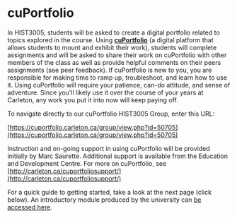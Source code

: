 # cuPortfolio

In HIST3005, students will be asked to create a digital portfolio related to topics explored in the course. Using [**cuPortfolio**](https://cuportfolio.carleton.ca) (a digital platform that allows students to mount and exhibit their work), students will complete assignments and will be asked to share their work on cuPortfolio with other members of the class as well as provide helpful comments on their peers assignments (see peer feedback). If cuPortfolio is new to you, you are responsible for making time to ramp up, troubleshoot, and learn how to use it. Using cuPortfolio will require your patience, can-do attitude, and sense of adventure. Since you'll likely use it over the course of your years at Carleton, any work you put it into now will keep paying off.

To navigate directly to our cuPortfolio HIST3005 Group, enter this URL:&#x20;

[https://cuportfolio.carleton.ca/group/view.php?id=50705](https://cuportfolio.carleton.ca/group/view.php?id=50705)

Instruction and on-going support in using cuPortfolio will be provided initially by Marc Saurette. Additional support is available from the Education and Development Centre. For more on cuPortfolio, see [http://carleton.ca/cuportfoliosupport/](http://carleton.ca/cuportfoliosupport/)​

For a quick guide to getting started, take a look at the next page (click below). An introductory module produced by the university can [be accessed here](https://co-opcareercourse.ca/cuportfolio/secret-url/story.html).&#x20;
